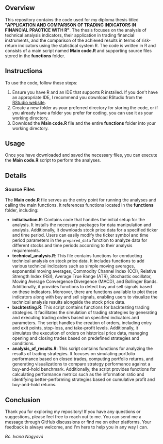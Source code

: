 ## Overview
This repository contains the code used for my diploma thesis titled **"APPLICATION AND COMPARISON OF TRADING INDICATORS IN FINANCIAL PRACTICE WITH R"**. The thesis focuses on the analysis of technical analysis indicators, their application in trading financial instruments, and the comparison of the achieved results in terms of risk-return indicators using the statistical system R. The code is written in R and consists of a main script named **Main code.R** and supporting source files stored in the **functions** folder.
## Instructions
To use the code, follow these steps:

1. Ensure you have R and an IDE that supports R installed. If you don't have an appropriate IDE, I recommend you download RStudio from the [RStudio website](https://posit.co/download/rstudio-desktop/).
2. Create a new folder as your preferred directory for storing the code, or if you already have a folder you prefer for coding, you can use it as your working directory.
3. Download the **Main code.R** file and the entire **functions** folder into your working directory.

## Usage
Once you have downloaded and saved the necessary files, you can execute the **Main code.R** script to perform the analyses.

## Details
### Source Files
The **Main code.R** file serves as the entry point for running the analyses and calling the main functions. It references functions located in the **functions** folder, including:

- **initialisation.R**: Contains code that handles the initial setup for the analysis. It installs the necessary packages for data manipulation and analysis. Additionally, it downloads stock price data for a specified ticker and time period. Users can easily modify the ticker symbol and time period parameters in the `prepared_data` function to analyze data for different stocks and time periods according to their analysis requirements.
- **technical_analysis.R**: This file contains functions for conducting technical analysis on stock price data. It includes functions to add various technical indicators such as simple moving averages, exponential moving averages, Commodity Channel Index (CCI), Relative Strength Index (RSI), Average True Range (ATR), Stochastic oscillator, Moving Average Convergence Divergence (MACD), and Bollinger Bands. Additionally, it provides functions to detect buy and sell signals based on these indicators. Moreover, there are functions available to plot these indicators along with buy and sell signals, enabling users to visualize the technical analysis results alongside the stock price data.
- **backtesting.R**: This script contains functions for backtesting trading strategies. It facilitates the simulation of trading strategies by generating and executing trading orders based on specified indicators and parameters. The script handles the creation of orders, including entry and exit points, stop-loss, and take-profit levels. Additionally, it simulates the execution of orders on historical price data, managing opening and closing trades based on predefined strategies and conditions.
- **analysis_of_results.R**: This script contains functions for analyzing the results of trading strategies. It focuses on simulating portfolio performance based on closed trades, computing portfolio returns, and generating visualizations to compare strategy performance against a buy-and-hold benchmark. Additionally, the script provides functions for calculating performance metrics such as the information ratio and identifying better-performing strategies based on cumulative profit and buy-and-hold returns.

## Conclusion
Thank you for exploring my repository! If you have any questions or suggestions, please feel free to reach out to me. You can send me a message through GitHub discussions or find me on other platforms. Your feedback is always welcome, and I'm here to help you in any way I can.

*Bc. Ivana Nagyová*
